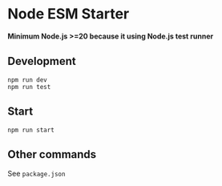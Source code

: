 # Node ESM Starter

**Minimum Node.js >=20 because it using Node.js test runner**

## Development
```
npm run dev
npm run test
```

## Start
```
npm run start
```

## Other commands
See `package.json`